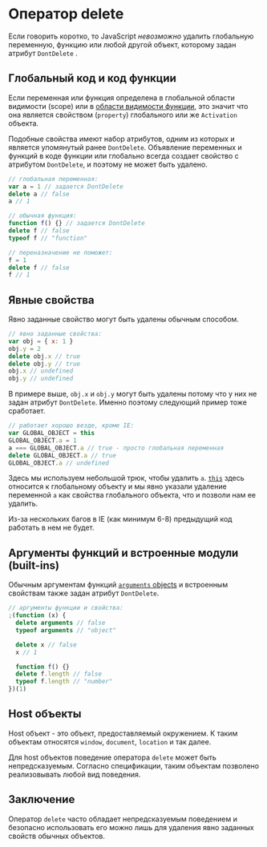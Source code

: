 # Оператор delete

Если говорить коротко, то JavaScript _невозможно_ удалить глобальную переменную, функцию или любой другой объект, которому задан атрибут `DontDelete` .

## Глобальный код и код функции

Если переменная или функция определена в глобальной области видимости (scope) или в [области видимости функции](../function/scopes.md), это значит что она является свойством (`property`) глобального или же `Activation` объекта.

Подобные свойства имеют набор атрибутов, одним из которых и является упомянутый ранее `DontDelete`. Объявление переменных и функций в коде функции или глобально всегда создает свойство с атрибутом `DontDelete`, и поэтому не может быть удалено.

```js
// глобальная переменная:
var a = 1 // задается DontDelete
delete a // false
a // 1

// обычная функция:
function f() {} // задается DontDelete
delete f // false
typeof f // "function"

// переназначение не поможет:
f = 1
delete f // false
f // 1
```

## Явные свойства

Явно заданные свойство могут быть удалены обычным способом.

```js
// явно заданные свойства:
var obj = { x: 1 }
obj.y = 2
delete obj.x // true
delete obj.y // true
obj.x // undefined
obj.y // undefined
```

В примере выше, `obj.x` и `obj.y` могут быть удалены потому что у них не задан атрибут `DontDelete`. Именно поэтому следующий пример тоже сработает.

```js
// работает хорошо везде, кроме IE:
var GLOBAL_OBJECT = this
GLOBAL_OBJECT.a = 1
a === GLOBAL_OBJECT.a // true - просто глобальная переменная
delete GLOBAL_OBJECT.a // true
GLOBAL_OBJECT.a // undefined
```

Здесь мы используем небольшой трюк, чтобы удалить `a`. [`this`](../function/this.md) здесь относится к глобальному объекту и мы явно указали удаление переменной `a` как свойства глобального объекта, что и позволи нам ее удалить.

Из-за нескольких багов в IE (как минимум 6-8) предыдущий код работать в нем не будет.

## Аргументы функций и встроенные модули (built-ins)

Обычным аргументам функций [`arguments` objects](../function/arguments.md) и встроенным свойствам также задан атрибут `DontDelete`.

```js
// аргументы функции и свойства:
;(function (x) {
  delete arguments // false
  typeof arguments // "object"

  delete x // false
  x // 1

  function f() {}
  delete f.length // false
  typeof f.length // "number"
})(1)
```

## Host объекты

Host объект - это объект, предоставляемый окружением. К таким объектам относятся `window`, `document`, `location` и так далее.

Для host объектов поведение оператора `delete` может быть непредсказуемым. Согласно спецификации, таким объектам позволено реализовывать любой вид поведения.

## Заключение

Оператор `delete` часто обладает непредсказуемым поведением и безопасно использовать его можно лишь для удаления явно заданных свойств обычных объектов.
